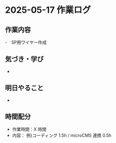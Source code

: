 # 2025-05-17 作業ログ

## 作業内容
-　SP用ワイヤー作成


## 気づき・学び

-

## 明日やること

-

## 時間配分

- 作業時間：X 時間
- 内容：
  例)コーディング 1.5h / microCMS 連携 0.5h
